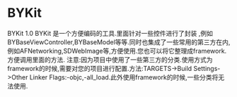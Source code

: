 # BYKit
BYKit 1.0
BYKit 是一个方便编码的工具.里面针对一些控件进行了封装 ,例如BYBaseViewController,BYBaseModel等等.同时也集成了一些常用的第三方在内,例如AFNetworking,SDWebImage等,方便使用.您也可以将它整理成framework.方便调用里面的方法.
注意:因为项目中使用了一些第三方的分类.使用方式为framework的时候,需要对您的项目进行配置.方法:TARGETS->Build Settings->Other Linker Flags:-objc,-all_load.此外使用framework的时候,一些分类将无法使用.
